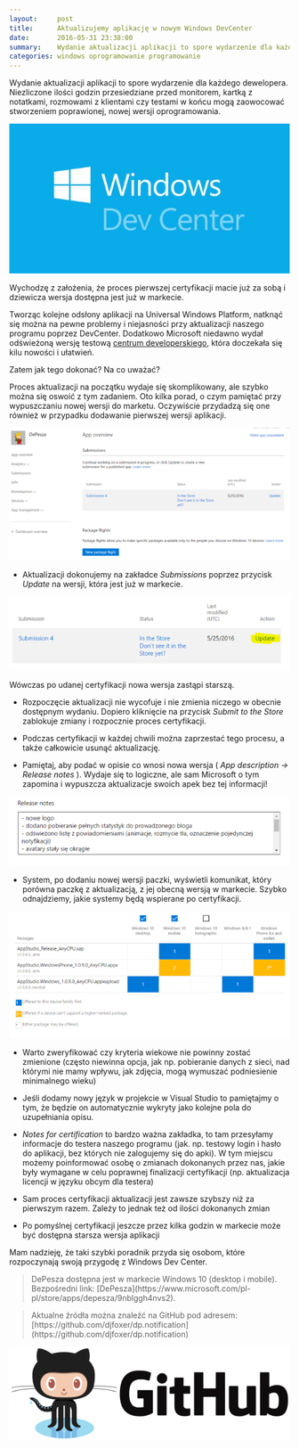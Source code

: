 ```yaml
---
layout:     post
title:      Aktualizujemy aplikację w nowym Windows DevCenter
date:       2016-05-31 23:38:00
summary:    Wydanie aktualizacji aplikacji to spore wydarzenie dla każdego dewelopera. Niezliczone ilości godzin przesiedziane przed monitorem, kartką z notatkami, rozmowami z klientami czy testami w końcu mogą zaowocować stworzeniem poprawionej, nowej wersji oprogramowania.Wychodzę z założenia, że proces pierw...
categories: windows oprogramowanie programowanie
---
```




Wydanie aktualizacji aplikacji to spore wydarzenie dla każdego dewelopera. Niezliczone ilości godzin przesiedziane przed monitorem, kartką z notatkami, rozmowami z klientami czy testami w końcu mogą zaowocować stworzeniem poprawionej, nowej wersji oprogramowania.



![desk](https://raw.githubusercontent.com/djfoxer/djfoxer.github.io/master/_img/2016-5-31-_38_/g_-_608x405_-_-_73640x20160531232056_0.jpg)



Wychodzę z założenia, że proces pierwszej certyfikacji macie już za sobą i dziewicza wersja dostępna jest już w markecie.

Tworząc kolejne odsłony aplikacji na Universal Windows Platform, natknąć się można na pewne problemy i niejasności przy aktualizacji naszego programu poprzez DevCenter. Dodatkowo Microsoft niedawno wydał odświeżoną wersję testową [centrum developerskiego](https://developer.microsoft.com/en-us/dashboard/apps/overview), która doczekała się kilu nowości i ułatwień. 

Zatem jak tego dokonać? Na co uważać? 

Proces aktualizacji na początku wydaje się skomplikowany, ale szybko można się oswoić z tym zadaniem. Oto kilka porad, o czym pamiętać przy wypuszczaniu nowej wersji do marketu. Oczywiście przydadzą się one również w przypadku dodawanie pierwszej wersji aplikacji.



![desk](https://raw.githubusercontent.com/djfoxer/djfoxer.github.io/master/_img/2016-5-31-_38_/g_-_608x405_-_-_73640x20160601020510_0.PNG)





  * Aktualizacji dokonujemy na zakładce  *Submissions*  poprzez przycisk  *Update* 
na wersji, która jest już w markecie.


![desk](https://raw.githubusercontent.com/djfoxer/djfoxer.github.io/master/_img/2016-5-31-_38_/g_-_608x405_-_-_73640x20160601014744_0.PNG)


Wówczas po udanej certyfikacji nowa wersja zastąpi starszą.



  * Rozpoczęcie aktualizacji nie wycofuje i nie zmienia niczego w obecnie dostępnym wydaniu. Dopiero kliknięcie na przycisk  *Submit to the Store*  zablokuje zmiany i rozpocznie proces certyfikacji. 


  * Podczas certyfikacji w każdej chwili można zaprzestać tego procesu, a także całkowicie usunąć aktualizację.


  * Pamiętaj, aby podać w opisie co wnosi nowa wersja ( *App description -> Release notes* ). Wydaje się to logiczne, ale sam Microsoft o tym zapomina i wypuszcza aktualizacje swoich apek bez tej informacji!


![desk](https://raw.githubusercontent.com/djfoxer/djfoxer.github.io/master/_img/2016-5-31-_38_/g_-_608x405_-_-_73640x20160531232530_0.PNG)





  * System, po dodaniu nowej wersji paczki, wyświetli komunikat, który porówna paczkę z aktualizacją, z jej obecną wersją w markecie. Szybko odnajdziemy, jakie systemy będą wspierane po certyfikacji.


![desk](https://raw.githubusercontent.com/djfoxer/djfoxer.github.io/master/_img/2016-5-31-_38_/g_-_608x405_-_-_73640x20160601021144_0.PNG)


 


  * Warto zweryfikować czy kryteria wiekowe nie powinny zostać zmienione (często niewinna opcja, jak np. pobieranie danych z sieci, nad którymi nie mamy wpływu, jak zdjęcia, mogą wymuszać podniesienie minimalnego wieku)


  * Jeśli dodamy nowy język w projekcie w Visual Studio to pamiętajmy o tym, że będzie on automatycznie wykryty jako kolejne pola do uzupełniania opisu. 


  *  *Notes for certification*  to bardzo ważna zakładka, to tam przesyłamy informacje do testera naszego programu (jak. np. testowy login i hasło do aplikacji, bez których nie zalogujemy się do apki). W tym miejscu możemy poinformować osobę o zmianach dokonanych przez nas, jakie były wymagane w celu poprawnej finalizacji certyfikacji (np. aktualizacja licencji w języku obcym dla testera)


  * Sam proces certyfikacji aktualizacji jest zawsze szybszy niż za pierwszym razem. Zależy to jednak też od ilości dokonanych zmian 


  * Po pomyślnej certyfikacji jeszcze przez kilka godzin w markecie może być dostępna starsza wersja aplikacji 



Mam nadzieję, że taki szybki poradnik przyda się osobom, które rozpoczynają swoją przygodę z Windows Dev Center. 



<blockquote>
<p>DePesza dostępna jest w markecie Windows 10 (desktop i mobile). Bezpośredni link: [DePesza](https://www.microsoft.com/pl-pl/store/apps/depesza/9nblggh4nvs2).</p>
</blockquote>

<blockquote>
<p>Aktualne źródła można znaleźć na GitHub pod adresem:
[https://github.com/djfoxer/dp.notification](https://github.com/djfoxer/dp.notification)</p>
</blockquote>


![desk](https://raw.githubusercontent.com/djfoxer/djfoxer.github.io/master/_img/2016-5-31-_38_/g_-_608x405_-_-_73640x20160601013916_0.png)


